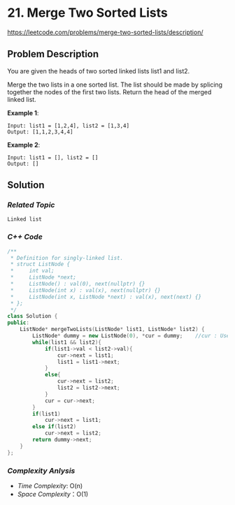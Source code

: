 # 21. Merge Two Sorted Lists

https://leetcode.com/problems/merge-two-sorted-lists/description/

## Problem Description

You are given the heads of two sorted linked lists list1 and list2.

Merge the two lists in a one sorted list. The list should be made by splicing together the nodes of the first two lists.
Return the head of the merged linked list.

**Example 1**:
```
Input: list1 = [1,2,4], list2 = [1,3,4]
Output: [1,1,2,3,4,4]
```
**Example 2**:
```
Input: list1 = [], list2 = []
Output: []
```

## Solution

### _Related Topic_
    Linked list

### _C++ Code_
```cpp
/**
 * Definition for singly-linked list.
 * struct ListNode {
 *     int val;
 *     ListNode *next;
 *     ListNode() : val(0), next(nullptr) {}
 *     ListNode(int x) : val(x), next(nullptr) {}
 *     ListNode(int x, ListNode *next) : val(x), next(next) {}
 * };
 */
class Solution {
public:
    ListNode* mergeTwoLists(ListNode* list1, ListNode* list2) {
        ListNode* dummy = new ListNode(0), *cur = dummy;    //cur : Used to traverse linked list
        while(list1 && list2){
            if(list1->val < list2->val){
                cur->next = list1;
                list1 = list1->next;
            }
            else{
                cur->next = list2;
                list2 = list2->next;
            }
            cur = cur->next;
        }
        if(list1)
            cur->next = list1;
        else if(list2)
            cur->next = list2;
        return dummy->next;
    }
};
```

### _Complexity Anlysis_
- _Time Complexity_: O(n)
- _Space Complexity_：O(1)
